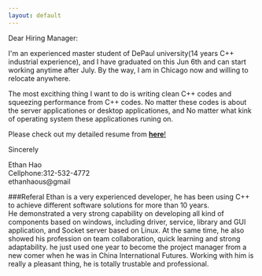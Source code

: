 ```yaml
---
layout: default
---
```

Dear Hiring Manager:

I'm an experienced master student of DePaul university(14 years C++ industrial experience), and I have graduated on this Jun 6th and can start working anytime after July. By the way, I am in Chicago now and willing to relocate anywhere.

The most excithing thing I want to do is writing clean C++ codes and squeezing performance from C++ codes. No matter these codes is about the server applicationes or desktop applicationes, and 
No matter what kink of operating system these applicationes runing on. 

Please check out my detailed resume from [**here**!](/data/EthanHao-resume.pdf)

Sincerely

Ethan Hao  
Cellphone:312-532-4772  
ethanhaous@gmail  


###Referal
Ethan is a very experienced developer, he has been using C++ to achieve different software solutions for more than 10 years.  
He demonstrated a very strong capability on developing all kind of components based on windows, including driver, service, library and GUI application, and Socket server based on Linux.
At the same time, he also showed his profession on team collaboration, quick learning and strong adaptability. he just used one year to become the project manager from a new comer when he was in China International Futures. 
Working with him is really a pleasant thing, he is totally trustable and professional.
																							

 
